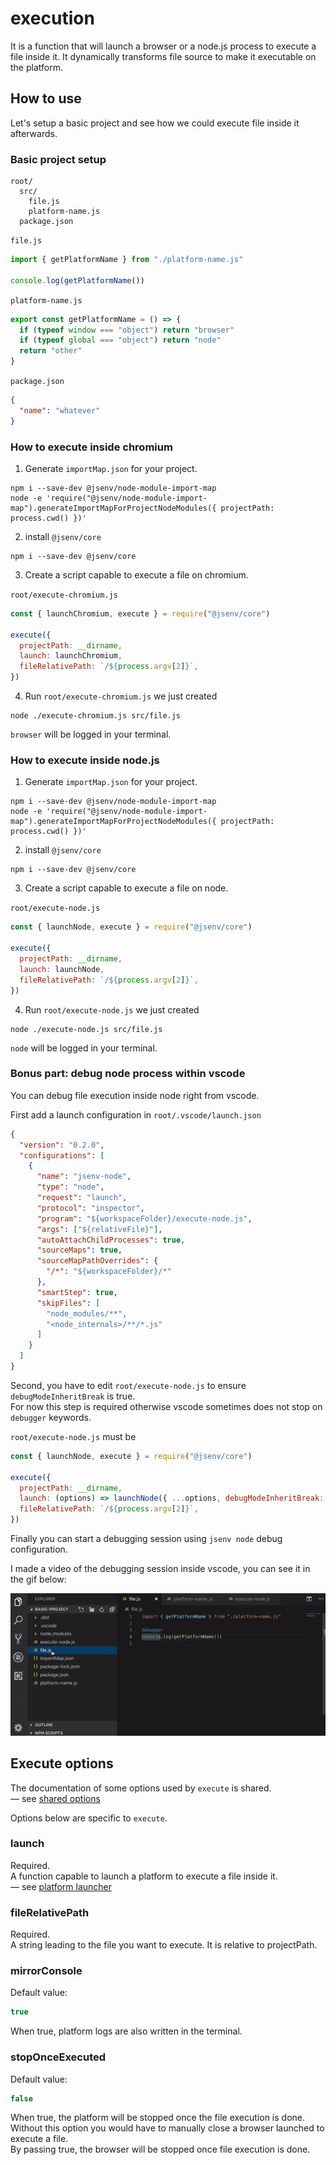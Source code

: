 # execution

It is a function that will launch a browser or a node.js process to execute a file inside it.
It dynamically transforms file source to make it executable on the platform.

## How to use

Let's setup a basic project and see how we could execute file inside it afterwards.

### Basic project setup

```
root/
  src/
    file.js
    platform-name.js
  package.json
```

`file.js`

```js
import { getPlatformName } from "./platform-name.js"

console.log(getPlatformName())
```

`platform-name.js`

```js
export const getPlatformName = () => {
  if (typeof window === "object") return "browser"
  if (typeof global === "object") return "node"
  return "other"
}
```

`package.json`

```json
{
  "name": "whatever"
}
```

### How to execute inside chromium

1. Generate `importMap.json` for your project.

```shell
npm i --save-dev @jsenv/node-module-import-map
node -e 'require("@jsenv/node-module-import-map").generateImportMapForProjectNodeModules({ projectPath: process.cwd() })'
```

2. install `@jsenv/core`

```shell
npm i --save-dev @jsenv/core
```

3. Create a script capable to execute a file on chromium.<br />

`root/execute-chromium.js`

```js
const { launchChromium, execute } = require("@jsenv/core")

execute({
  projectPath: __dirname,
  launch: launchChromium,
  fileRelativePath: `/${process.argv[2]}`,
})
```

4. Run `root/execute-chromium.js` we just created

```shell
node ./execute-chromium.js src/file.js
```

`browser` will be logged in your terminal.

### How to execute inside node.js

1. Generate `importMap.json` for your project.

```shell
npm i --save-dev @jsenv/node-module-import-map
node -e 'require("@jsenv/node-module-import-map").generateImportMapForProjectNodeModules({ projectPath: process.cwd() })'
```

2. install `@jsenv/core`

```shell
npm i --save-dev @jsenv/core
```

3. Create a script capable to execute a file on node.<br />

`root/execute-node.js`

```js
const { launchNode, execute } = require("@jsenv/core")

execute({
  projectPath: __dirname,
  launch: launchNode,
  fileRelativePath: `/${process.argv[2]}`,
})
```

4. Run `root/execute-node.js` we just created

```shell
node ./execute-node.js src/file.js
```

`node` will be logged in your terminal.

### Bonus part: debug node process within vscode

You can debug file execution inside node right from vscode.

First add a launch configuration in `root/.vscode/launch.json`

```json
{
  "version": "0.2.0",
  "configurations": [
    {
      "name": "jsenv-node",
      "type": "node",
      "request": "launch",
      "protocol": "inspector",
      "program": "${workspaceFolder}/execute-node.js",
      "args": ["${relativeFile}"],
      "autoAttachChildProcesses": true,
      "sourceMaps": true,
      "sourceMapPathOverrides": {
        "/*": "${workspaceFolder}/*"
      },
      "smartStep": true,
      "skipFiles": [
        "node_modules/**",
        "<node_internals>/**/*.js"
      ]
    }
  ]
}
```

Second, you have to edit `root/execute-node.js` to ensure `debugModeInheritBreak` is true.<br />
For now this step is required otherwise vscode sometimes does not stop on `debugger` keywords.

`root/execute-node.js` must be

```js
const { launchNode, execute } = require("@jsenv/core")

execute({
  projectPath: __dirname,
  launch: (options) => launchNode({ ...options, debugModeInheritBreak: true }),
  fileRelativePath: `/${process.argv[2]}`,
})
```

Finally you can start a debugging session using `jsenv node` debug configuration.

I made a video of the debugging session inside vscode, you can see it in the gif below:

![vscode debug node gif](./vscode-debug-node.gif)

## Execute options

The documentation of some options used by `execute` is shared.<br />
— see [shared options](../shared-options/shared-options.md)

Options below are specific to `execute`.

### launch

Required.<br />
A function capable to launch a platform to execute a file inside it.<br />
— see [platform launcher](../platform-launcher/platform-launcher.md)

### fileRelativePath

Required.<br />
A string leading to the file you want to execute. It is relative to projectPath.

### mirrorConsole

Default value:

```js
true
```

When true, platform logs are also written in the terminal.

### stopOnceExecuted

Default value:

```js
false
```

When true, the platform will be stopped once the file execution is done.<br />
Without this option you would have to manually close a browser launched to execute a file.<br />
By passing true, the browser will be stopped once file execution is done.
